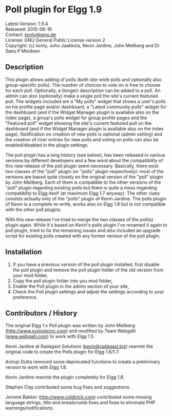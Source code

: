 Poll plugin for Elgg 1.9
========================

Latest Version: 1.9.4  
Released: 2015-06-16  
Contact: iionly@gmx.de  
License: GNU General Public License version 2  
Copyright: (c) iionly, Juho Jaakkola, Kevin Jardine, John Mellberg and Dr Sanu P Moideen


Description
-----------

This plugin allows adding of polls (both site-wide polls and optionally also group-specific polls). The number of choices to vote on is free to choose for each poll. Optionally, a (longer) description can be added to a poll. An admin can also (optionally) make a single poll the site's current featured poll. The widgets included are a "My polls" widget that shows a user's polls on his profile page and/or dashboard, a "Latest community polls" widget for the dashboard (and if the Widget Manager plugin is available also on the index page), a group's polls widget for group profile pages and the "Featured poll" widget showing the site's current featured poll on the dashboard (and if the Widget Manager plugin is available also on the index page). Notification on creation of new polls is optional (admin setting) and the creation of river entries for new polls and voting on polls can also be enabled/disabled in the plugin settings.

The poll plugin has a long history (see below), has been released in various versions by different developers and a few word about the compatibility of this new release of the poll plugin seem necessary. Basically, there exist two classes of the "poll" plugin (or "polls" plugin respectively): most of the versions are based quite closely on the original version of the "poll" plugin by John Mellberg. Each of them is compatible to the other versions of the "poll" plugin regarding existing polls but there is quite a mess regarding compatibilty to Elgg itself (at maximum Elgg 1.7 anyway). The other class consists actually only of the "polls" plugin of Kevin Jardine. The polls plugin of Kevin is a complete re-write, works also on Elgg 1.8 but is not compatible with the other poll plugins.

With this new release I've tried to merge the two classes of the poll(s) plugin again. While it's based on Kevin's polls plugin I've renamed it again to poll plugin, tried to fix the remaining issues and also included an upgrade script for existing polls created with any former version of the poll plugin.


Installation
------------

1. If you have a previous version of the poll plugin installed, first disable the poll plugin and remove the poll plugin folder of the old version from your mod folder,
2. Copy the poll plugin folder into you mod folder,
3. Enable the Poll plugin in the admin section of your site,
4. Check the Poll plugin settings and adjust the settings according to your preference.


Contributors / History
----------------------

The original Elgg 1.x Poll plugin was written by John Mellberg
(http://www.syslogicinc.com) and modified by Team Webgalli (www.webgalli.com)
to work with Elgg 1.5.

Kevin Jardine at Radagast Solutions (kevin@radagast.biz) rewrote the original
code to create the Polls plugin for Elgg 1.6/1.7.

Anirup Dutta removed some deprecated functions to create a preliminary version
to work with Elgg 1.8.

Kevin Jardine rewrote the plugin completely for Elgg 1.8.

Stephen Clay contributed some bug fixes and suggestions.

Jerome Bakker (http://www.coldtrick.com) contributed some missing language
strings, title and breadcrumb fixes and fixes to eliminate PHP
warnings/notifications.
